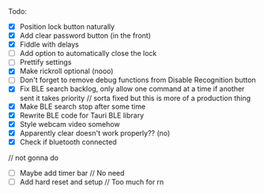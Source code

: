 Todo:

- [x] Position lock button naturally
- [x] Add clear password button (in the front)
- [x] Fiddle with delays
- [ ] Add option to automatically close the lock
- [ ] Prettify settings
- [x] Make rickroll optional (nooo)
- [ ] Don't forget to remove debug functions from Disable Recognition button
- [x] Fix BLE search backlog, only allow one command at a time if another sent it takes priority // sorta fixed but this is more of a production thing
- [x] Make BLE search stop after some time
- [x] Rewrite BLE code for Tauri BLE library
- [x] Style webcam video somehow
- [x] Apparently clear doesn't work properly?? (no) 
- [x] Check if bluetooth connected

// not gonna do
- [ ] Maybe add timer bar // No need
- [ ] Add hard reset and setup // Too much for rn